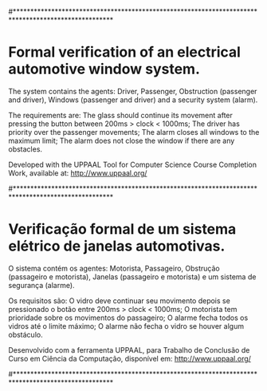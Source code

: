 #****************************************************************************************************
#
# Formal verification of an electrical automotive window system.

 
 The system contains the agents: Driver, Passenger, Obstruction (passenger and driver), Windows
 (passenger and driver) and a security system (alarm).

 The requirements are:
 The glass should continue its movement after pressing the button between 200ms > clock < 1000ms;
 The driver has priority over the passenger movements;
 The alarm closes all windows to the maximum limit;
 The alarm does not close the window if there are any obstacles.

 Developed with the UPPAAL Tool for Computer Science Course Completion Work, available at: http://www.uppaal.org/

#****************************************************************************************************
#
# Verificação formal de um sistema elétrico de janelas automotivas.

 O sistema contém os agentes: Motorista, Passageiro, Obstrução (passageiro e motorista), Janelas
 (passageiro e motorista) e um sistema de segurança (alarme).

 Os requisitos são:
 O vidro deve continuar seu movimento depois se pressionado o botão entre 200ms > clock < 1000ms;
 O motorista tem prioridade sobre os movimentos do passageiro;
 O alarme fecha todos os vidros até o limite máximo;
 O alarme não fecha o vidro se houver algum obstáculo.

 Desenvolvido com a ferramenta UPPAAL, para Trabalho de Conclusão de Curso em Ciência da Computação, disponível em: http://www.uppaal.org/

#****************************************************************************************************
